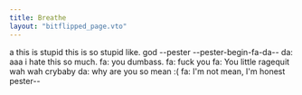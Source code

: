 ```yaml
---
title: Breathe
layout: "bitflipped_page.vto"
---
```

a
this is stupid
this is so stupid
like. god
--pester
--pester-begin-fa-da--
da: aaa i hate this so much.
fa: you dumbass.
fa: fuck you
fa: You little ragequit wah wah crybaby
da: why are you so mean :(
fa: I'm not mean, I'm honest
pester--
